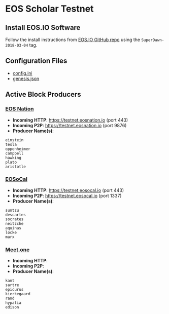 # EOS Scholar Testnet

## Install EOS.IO Software

Follow the install instructions from [EOS.IO GitHub repo](https://github.com/EOSIO/eos) using the `SuperDawn-2018-03-04` tag.

## Configuration Files

- [config.ini](https://github.com/EOS-Nation/Scholar-Testnet/blob/master/eos/data-dir/config.ini)
- [genesis.json](https://github.com/EOS-Nation/Scholar-Testnet/blob/master/eos/genesis.json)

## Active Block Producers

### [EOS Nation](https://eosnation.io)

- **Incoming HTTP**: https://testnet.eosnation.io (port 443)
- **Incoming P2P**: https://testnet.eosnation.io (port 9876)
- **Producer Name(s)**:

```
einstein
tesla
oppenheimer
campbell
hawking
plato
aristotle
```

### [EOSoCal](https://eosocal.io)

- **Incoming HTTP**: https://testnet.eosocal.io (port 443)
- **Incoming P2P**: https://testnet.eosocal.io (port 1337)
- **Producer Name(s)**:

```
suntzu
descartes
socrates
neitzche
aquinas
locke
marx
```

### [Meet.one](https://meet.one)

- **Incoming HTTP**:
- **Incoming P2P**:
- **Producer Name(s)**:

```
kant
sartre
epicurus
kierkegaard
rand
hypatia
edison
```
